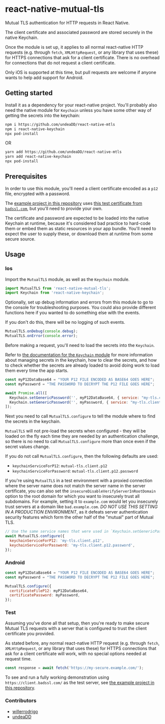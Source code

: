 # react-native-mutual-tls

Mutual TLS authentication for HTTP requests in React Native.

The client certificate and associated password are stored securely in the native Keychain.

Once the module is set up, it applies to all normal react-native HTTP requests (e.g. through `fetch`, `XMLHttpRequest`, or any library that uses these) for HTTPS connections that ask for a client certificate. There is no overhead for connections that do not request a client certificate.

Only iOS is supported at this time, but pull requests are welcome if anyone wants to help add support for Android.

## Getting started

Install it as a dependency for your react-native project. You'll probably also need the native module for `Keychain` unless you have some other way of getting the secrets into the keychain:

```sh
npm i https://github.com/undeaDD/react-native-mtls
npm i react-native-keychain
npx pod-install
```

OR

```sh
yarn add https://github.com/undeaDD/react-native-mtls
yarn add react-native-keychain
npx pod-install
```

## Prerequisites

In order to use this module, you'll need a client certificate encoded as a `p12` file, encrypted with a password.

The [example project in this repository](./example) uses [this test certificate from `badssl.com`](https://badssl.com/download/), but you'll need to provide your own.

The certificate and password are expected to be loaded into the native Keychain at runtime, because it's considered bad practice to hard-code them or embed them as static resources in your app bundle. You'll need to expect the user to supply these, or download them at runtime from some secure source.

## Usage

### Ios

Import the `MutualTLS` module, as well as the `Keychain` module.

```javascript
import MutualTLS from 'react-native-mutual-tls';
import Keychain from 'react-native-keychain';
```

Optionally, set up debug information and errors from this module to go to the console for troubleshooting purposes. You could also provide different functions here if you wanted to do something else with the events.

If you don't do this, there will be no logging of such events.

```javascript
MutualTLS.onDebug(console.debug);
MutualTLS.onError(console.error);
```

Before making a request, you'll need to load the secrets into the `Keychain`.

Refer to [the documentation for the `Keychain` module](https://github.com/oblador/react-native-keychain) for more information about managing secrets in the keychain, how to clear the secrets, and how to check whether the secrets are already loaded to avoid doing work to load them every time the app starts.

```javascript
const myP12DataBase64 = "YOUR P12 FILE ENCODED AS BASE64 GOES HERE";
const myPassword = "THE PASSWORD TO DECRYPT THE P12 FILE GOES HERE";

await Promise.all([
  Keychain.setGenericPassword('', myP12DataBase64, { service: "my-tls.client.p12" }),
  Keychain.setGenericPassword('', myPassword, { service: "my-tls.client.p12.password" }),
]);
```

Next you need to call `MutualTLS.configure` to tell the module where to find the secrets in the keychain.

`MutualTLS` will not pre-load the secrets when configured - they will be loaded on the fly each time they are needed by an authentication challenge, so there is no need to call `MutualTLS.configure` more than once even if the secret values change.

If you do not call `MutualTLS.configure`, then the following defaults are used:
- `keychainServiceForP12`: `mutual-tls.client.p12`
- `keychainServiceForPassword`: `mutual-tls.client.p12.password`

If you're using `MutualTLS` in a test environment with a proxied connection where the server name does not match the server name in the server certificate, you can also set the `insecureDisableVerifyServerInRootDomain` option to the root domain for which you want to insecurely trust all subdomains. For example, setting it to `example.com` would let you insecurely trust servers at a domain like `bad.example.com`. _DO NOT USE THIS SETTING IN A PRODUCTION ENVIRONMENT_, as it defeats server authentication security features which form the other half of the "mutual" part of Mutual TLS.

```javascript
// Use the same service names that were used in `Keychain.setGenericPassword`
await MutualTLS.configure({
  keychainServiceForP12: 'my-tls.client.p12',
  keychainServiceForPassword: 'my-tls.client.p12.password',
});
```

### Android

```javascript
const myP12DataBase64 = "YOUR P12 FILE ENCODED AS BASE64 GOES HERE";
const myPassword = "THE PASSWORD TO DECRYPT THE P12 FILE GOES HERE";

MutualTLS.configure({
  certificateFileP12: myP12DataBase64,
  certificatePassword: myPassword,
});
```

### Test

Assuming you've done all that setup, then you're ready to make secure Mutual TLS requests with a server that is configured to trust the client certificate you provided.

As stated before, any normal react-native HTTP request (e.g. through `fetch`, `XMLHttpRequest`, or any library that uses these) for HTTPS connections that ask for a client certificate will work, with no special options needed at request time.

```javascript
const response = await fetch('https://my-secure.example.com/');
```

To see and run a fully working demonstration using `https://client.badssl.com/` as the test server, see [the example project in this repository](./example).

### Contributors

- [willerrodrigo](https://github.com/willerrodrigo)
- [undeaDD](https://github.com/undeaDD)
